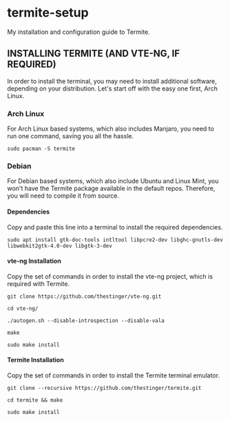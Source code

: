 # termite-setup
My installation and configuration guide to Termite.

## INSTALLING TERMITE (AND VTE-NG, IF REQUIRED)

In order to install the terminal, you may need to install additional software, depending on your distribution. Let's start off with the easy one first, Arch Linux.

### Arch Linux

For Arch Linux based systems, which also includes Manjaro, you need to run one command, saving you all the hassle.

`sudo pacman -S termite`

### Debian

For Debian based systems, which also include Ubuntu and Linux Mint, you won't have the Termite package available in the default repos. Therefore, you will need to compile it from source.

#### Dependencies

Copy and paste this line into a terminal to install the required dependencies.

`sudo apt install gtk-doc-tools intltool libpcre2-dev libghc-gnutls-dev libwebkit2gtk-4.0-dev libgtk-3-dev`

#### vte-ng Installation

Copy the set of commands in order to install the vte-ng project, which is required with Termite.

`git clone https://github.com/thestinger/vte-ng.git`

`cd vte-ng/`

`./autogen.sh --disable-introspection --disable-vala`

`make`

`sudo make install`

#### Termite Installation

Copy the set of commands in order to install the Termite terminal emulator.

`git clone --recursive https://github.com/thestinger/termite.git`

`cd termite && make`

`sudo make install`
